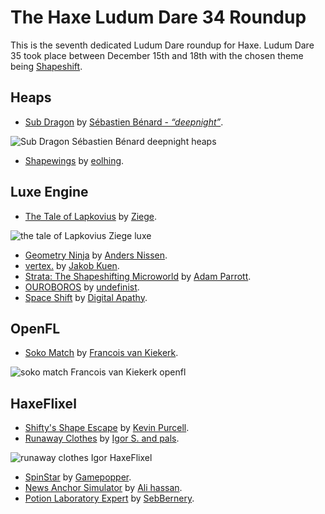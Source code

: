 [_template]: ../templates/roundup.html
[date]: / "2015-04-23 08:12:00"
[modified]: / "2015-04-23 09:45:00"
[published]: / "2015-04-23 10:30:00"
[author]: https://twitter.com/skial "Skial Bainn"
[“”]: a ""

# The Haxe Ludum Dare 34 Roundup

This is the seventh dedicated Ludum Dare roundup for Haxe. Ludum Dare 35 took place
between December 15th and 18th with the chosen theme being [Shapeshift](http://ludumdare.com/compo/ludum-dare-35/).

## Heaps

- [Sub Dragon](http://ludumdare.com/compo/ludum-dare-35/?action=preview&uid=2982) by [Sébastien Bénard - _“deepnight”_](http://deepnight.net/).

![Sub Dragon Sébastien Bénard deepnight heaps](/img/ld/35/subdragon.png "Sub Dragon by Sébastien Bénard")

- [Shapewings](http://ludumdare.com/compo/ludum-dare-35/?action=preview&uid=11904) by [eolhing](http://twitter.com/eolhing).

## Luxe Engine

- [The Tale of Lapkovius](http://ludumdare.com/compo/ludum-dare-35/?action=preview&uid=24822) by [Ziege](https://twitter.com/ziege_mp).

![the tale of Lapkovius Ziege luxe](/img/ld/35/taleoflapovius.png "The Tale of Lapkovius by Ziege")

- [Geometry Ninja](http://ludumdare.com/compo/ludum-dare-35/?action=preview&uid=30512) by [Anders Nissen](https://twitter.com/andershnissen).
- [vertex.](http://ludumdare.com/compo/ludum-dare-35/?action=preview&uid=46201) by [Jakob Kuen](http://pentahelix.github.io).
- [Strata: The Shapeshifting Microworld](http://ludumdare.com/compo/ludum-dare-35/?action=preview&uid=89547) by [Adam Parrott](http://twitter.com/AtomicPair).
- [OUROBOROS](http://ludumdare.com/compo/ludum-dare-35/?action=preview&uid=35189) by [undefinist](https://twitter.com/undefinist).
- [Space Shift](http://ludumdare.com/compo/ludum-dare-35/?action=preview&uid=9921) by [Digital Apathy](https://digital-apathy.itch.io/).

## OpenFL

- [Soko Match](http://ludumdare.com/compo/ludum-dare-35/?action=preview&uid=23363) by [Francois van Kiekerk](https://twitter.com/francoisvn).

![soko match Francois van Kiekerk openfl](/img/ld/35/sokomatch.gif "Soko Match by Francois van Kiekerk")

## HaxeFlixel

- [Shifty's Shape Escape](http://ludumdare.com/compo/ludum-dare-35/?action=preview&uid=23957) by [Kevin Purcell](http://twitter.com/grayhaze).
- [Runaway Clothes](http://ludumdare.com/compo/) by [Igor S. and pals](https://twitter.com/IgorsGames).

![runaway clothes Igor HaxeFlixel](/img/ld/35/runawayclothes.png "Runaway Clothes by Igor S. and pals")

- [SpinStar](http://ludumdare.com/compo/ludum-dare-35/?action=preview&uid=21252) by [Gamepopper](https://twitter.com/gamepopper).
- [News Anchor Simulator](http://ludumdare.com/compo/ludum-dare-35/?action=preview&uid=21553) by [Ali hassan](https://twitter.com/alythephantom).
- [Potion Laboratory Expert](http://ludumdare.com/compo/ludum-dare-35/?action=preview&uid=484) by [SebBernery](https://twitter.com/sebbernery).
